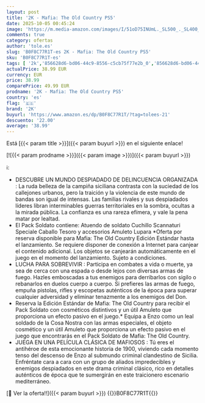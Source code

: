 ```yaml
---
layout: post
title: '2K - Mafia: The Old Country PS5'
date: 2025-10-05 00:45:24
image: 'https://m.media-amazon.com/images/I/51oD75INUmL._SL500_._SL400_.jpg'
comments: true
category: ofertas
author: 'tole.es'
slug: 'B0F8C77R1T-es 2K - Mafia: The Old Country PS5'
sku: 'B0F8C77R1T-es'
tags: [ '2k','856628d6-bd06-44c9-8556-c5cb75f77e2b_0','856628d6-bd06-44c9-8556-c5cb75f77e2b_2201','856628d6-bd06-44c9-8556-c5cb75f77e2b_3601','Arborist Merchandising Root','Hardware y juegos para PlayStation 5','Juegos para PlayStation 5','Preventa de Videojuegos','Self Service','Special Features Stores','Videojuegos','Videojuegos más esperados','ps5','🇪🇸', ]
actualPrice: 38.99 EUR
currency: EUR
price: 38.99
comparePrice: 49.99 EUR
prodname: '2K - Mafia: The Old Country PS5'
country: 'es'
flag: '🇪🇸'
brand: '2K'
buyurl: 'https://www.amazon.es/dp/B0F8C77R1T/?tag=tolees-21'
descuento: '22.00'
average: '38.99'
---
```


Está [{{< param title >}}]({{< param buyurl >}}) en el siguiente enlace!

[![{{< param prodname >}}]({{< param image >}})]({{< param buyurl >}})

ℹ️:

- DESCUBRE UN MUNDO DESPIADADO DE DELINCUENCIA ORGANIZADA : La ruda belleza de la campiña siciliana contrasta con la suciedad de los callejones urbanos, pero la traición y la violencia de este mundo de bandas son igual de intensas. Las familias rivales y sus despiadados líderes libran interminables guerras territoriales en la sombra, ocultas a la mirada pública. La confianza es una rareza efímera, y vale la pena matar por lealtad.
- El Pack Soldato contiene: Atuendo de soldato Cuchillo Scannaturi Speciale Caballo Tesoro y accesorios Amuleto Lupara *Oferta por reserva disponible para Mafia: The Old Country Edición Estándar hasta el lanzamiento. Se requiere disponer de conexión a Internet para canjear el contenido adicional. Los objetos se canjearán automáticamente en el juego en el momento del lanzamiento. Sujeto a condiciones.
- LUCHA PARA SOBREVIVIR : Participa en combates a vida o muerte, ya sea de cerca con una espada o desde lejos con diversas armas de fuego. Hazles emboscadas a tus enemigos para derribarlos con sigilo o rebanarlos en duelos cuerpo a cuerpo. Si prefieres las armas de fuego, empuña pistolas, rifles y escopetas auténticos de la época para superar cualquier adversidad y eliminar tenazmente a los enemigos del Don.
- Reserva la Edición Estándar de Mafia: The Old Country para recibir el Pack Soldato con cosméticos distintivos y un útil Amuleto que proporciona un efecto pasivo en el juego.* Equipa a Enzo como un leal soldado de la Cosa Nostra con las armas especiales, el objeto cosmético y un útil Amuleto que proporciona un efecto pasivo en el juego que encontrarás en el Pack Soldato de Mafia: The Old Country.
- JUEGA EN UNA PELÍCULA CLÁSICA DE MAFIOSOS : Tú eres el antihéroe de esta emocionante historia de 1900, viviendo cada momento tenso del descenso de Enzo al submundo criminal clandestino de Sicilia. Enfréntate cara a cara con un grupo de aliados impredecibles y enemigos despiadados en este drama criminal clásico, rico en detalles auténticos de época que te sumergirán en este traicionero escenario mediterráneo.

[🛒 Ver la oferta!!]({{< param buyurl >}})
{{<world>}}B0F8C77R1T{{</world>}}
